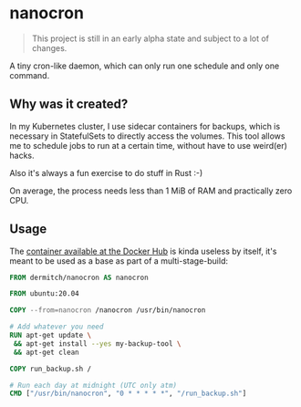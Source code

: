 # nanocron

> This project is still in an early alpha state and subject to a lot of changes.

A tiny cron-like daemon, which can only run one schedule and only one command.


## Why was it created?

In my Kubernetes cluster, I use sidecar containers for backups, which is necessary in StatefulSets to directly access the volumes. This tool allows me to schedule jobs to run at a certain time, without have to use weird(er) hacks.

Also it's always a fun exercise to do stuff in Rust :-)

On average, the process needs less than 1 MiB of RAM and practically zero CPU.


## Usage

The [container available at the Docker Hub]([@todo](https://hub.docker.com/r/dermitch/nanocron)) is kinda useless by itself, it's meant to be used as a base as part of a multi-stage-build:

```Dockerfile
FROM dermitch/nanocron AS nanocron

FROM ubuntu:20.04

COPY --from=nanocron /nanocron /usr/bin/nanocron

# Add whatever you need
RUN apt-get update \
 && apt-get install --yes my-backup-tool \
 && apt-get clean

COPY run_backup.sh /

# Run each day at midnight (UTC only atm)
CMD ["/usr/bin/nanocron", "0 * * * * *", "/run_backup.sh"]
```
